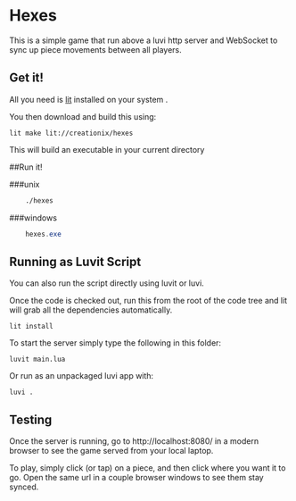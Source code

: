# Hexes

This is a simple game that run above a luvi http server and WebSocket to sync up piece movements between all players.

## Get it!

All you need is [lit](https://github.com/luvit/lit#installing-lit) installed on your system . 

You then download and build this using:

    lit make lit://creationix/hexes
    
This will build an executable in your current directory
    
##Run it!

###unix

```bash
    ./hexes
```
###windows
    
```PowerShell
    hexes.exe
```

## Running as Luvit Script

You can also run the script directly using luvit or luvi.

Once the code is checked out, run this from the root of the code tree and lit will grab all the dependencies automatically.

    lit install

To start the server simply type the following in this folder:

    luvit main.lua

Or run as an unpackaged luvi app with:

    luvi .

## Testing

Once the server is running, go to http://localhost:8080/ in a modern browser to see the game served from your local laptop.

To play, simply click (or tap) on a piece, and then click where you want it to go.  Open the same url in a couple browser windows to see them stay synced.

